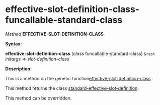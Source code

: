 effective-slot-definition-class-funcallable-standard-class
==========================================================

*Method* **EFFECTIVE-SLOT-DEFINITION-CLASS**

**Syntax:**

**effective-slot-definition-class** *(class* funcallable-standard-class) `&rest` *initargs* => *slot-definition-class*

**Description:**

This is a method on the generic function[effective-slot-definition-class](effective-slot-definition-class.md).

This method returns the class [standard-effective-slot-definition](class-standard-effective-slot-definition.md).

This method can be overridden.
